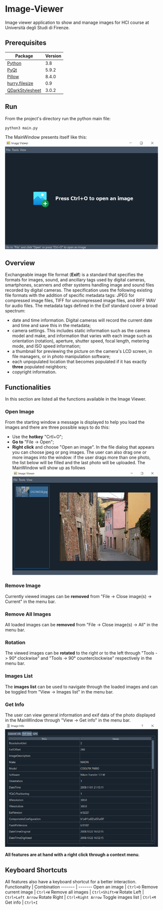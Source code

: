 # Image-Viewer
Image viewer application to show and manage images for HCI course at Università degli Studi di Firenze.

## Prerequisites
Package | Version
------- | -------
[Python](https://www.python.org) | 3.8
[PyQt](https://www.riverbankcomputing.com/software/pyqt/download5) | 5.9.2
[Pillow](http://pillow.readthedocs.io/en/latest/index.html) | 8.4.0
[hurry.filesize](https://pypi.org/project/hurry.filesize) | 0.9
[QDarkStylesheet](https://pypi.org/project/QDarkStyle) | 3.0.2

## Run
From the project's directory run the python main file:
```
python3 main.py
```

The MainWindow presents itself like this:
![init.png](/screen/init.png)

## Overview
Exchangeable image file format (**Exif**) is a standard that specifies the formats for images, sound, and ancillary tags used by digital cameras, smartphones, scanners and other systems handling image and sound files recorded by digital cameras. 
The specification uses the following existing file formats with the addition of specific metadata tags: JPEG for compressed image files, TIFF for uncompressed image files, and RIFF WAV for audio files.
The metadata tags defined in the Exif standard cover a broad spectrum:
 - date and time information. Digital cameras will record the current date and time and save this in the metadata;
 - camera settings. This includes static information such as the camera model and make, and information that varies with each image such as orientation (rotation), aperture, shutter speed, focal length, metering mode, and ISO speed information;
 - a thumbnail for previewing the picture on the camera's LCD screen, in file managers, or in photo manipulation software;
 - each unpopulated location that becomes populated if it has exactly **three** populated neighbors;
 - copyright information.

## Functionalities
In this section are listed all the functions available in the Image Viewer.

### Open Image
From the starting window a message is displayed to help you load the images and there are three possible ways to do this:
* Use the **hotkey** "Crtl+O";
* **Go to** "File -> Open";
* **Right click** and choose "Open an image".
In the file dialog that appears you can choose jpeg or png images.
The user can also drag one or more images into the window: if the user drags more than one photo, the list below will be filled and the last photo will be uploaded.
The MainWindow will show up as follows
![load.png](/screen/load.png)

### Remove Image
Currently viewed images can be **removed** from "File -> Close image(s) -> Current" in the menu bar.

### Remove All Images
All loaded images can be **removed** from "File -> Close image(s) -> All" in the menu bar.

### Rotation
The viewed images can be **rotated** to the right or to the left through "Tools -> 90° clockwise" and "Tools -> 90° counterclockwise" respectively in the menu bar.

### Images List
The **images list** can be used to navigate through the loaded images and can be toggled from "View -> Images list" in the menu bar.

### Get Info
The user can view general information and exif data of the photo displayed in the MainWindow through "View -> Get info" in the menu bar.
![exif.png](/screen/exif.png)

**All features are at hand with a right click through a context menu**.

## Keyboard Shortcuts
All features also have a keyboard shortcut for a better interaction.
Functionality | Combination
------- | -------
Open an image | `Ctrl+O`
Remove current image | `Ctrl+W`
Remove all images | `Ctrl+Shift+W`
Rotate Left | `Ctrl+Left Arrow`
Rotate Right | `Ctrl+Right Arrow`
Toggle images list | `Ctrl+M`
Get info | `Ctrl+I`
